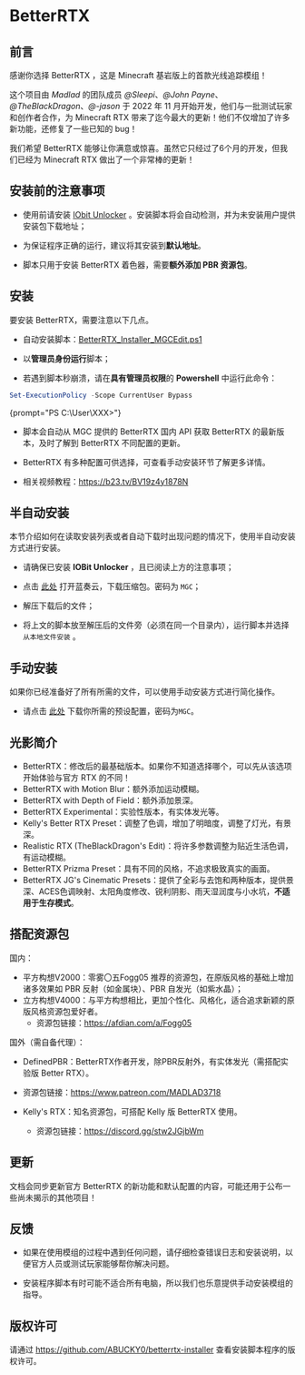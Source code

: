 # BetterRTX

<primary-label ref="manual"/>

<secondary-label ref="beDoc"/>
<secondary-label ref="modDoc"/>

<procedure title="点击展开宣传视频（Bilibili）" collapsible="true" default-state="collapsed">
<inline-frame src="//player.bilibili.com/player.html?bvid=BV1Z94y1H74o&amp;autoplay=0" width="640px" height="360px"/>
</procedure>

## 前言

感谢你选择 BetterRTX ，这是 Minecraft 基岩版上的首款光线追踪模组！

这个项目由 _Madlad_ 的团队成员 _@Sleepi_、_@John Payne_、_@TheBlackDragon_、_@-jason_ 于 2022 年 11 月开始开发，他们与一批测试玩家和创作者合作，为 Minecraft RTX 带来了迄今最大的更新！他们不仅增加了许多新功能，还修复了一些已知的 bug！

我们希望 BetterRTX 能够让你满意或惊喜。虽然它只经过了6个月的开发，但我们已经为 Minecraft RTX 做出了一个非常棒的更新！

## 安装前的注意事项

- 使用前请安装 [IObit Unlocker](https://www.iobit.com/en/iobit-unlocker.php) 。安装脚本将会自动检测，并为未安装用户提供安装包下载地址；

- 为保证程序正确的运行，建议将其安装到**默认地址**。

- 脚本只用于安装 BetterRTX 着色器，需要**额外添加 PBR 资源包**。

## 安装

要安装 BetterRTX，需要注意以下几点。

- 自动安装脚本：[BetterRTX_Installer_MGCEdit.ps1](https://bbrtx.minegraph.cn/BetterRTX_Installer_MGCEdit.ps1)

- 以**管理员身份运行**脚本；

- 若遇到脚本秒崩溃，请在**具有管理员权限**的 **Powershell** 中运行此命令：

```powershell
Set-ExecutionPolicy -Scope CurrentUser Bypass
```
{prompt="PS C:\User\XXX>"}

- 脚本会自动从 MGC 提供的 BetterRTX 国内 API 获取 BetterRTX 的最新版本，及时了解到 BetterRTX 不同配置的更新。

- BetterRTX 有多种配置可供选择，可查看手动安装环节了解更多详情。

- 相关视频教程：<https://b23.tv/BV19z4y1878N>

## 半自动安装

本节介绍如何在读取安装列表或者自动下载时出现问题的情况下，使用半自动安装方式进行安装。

- 请确保已安装 **IOBit Unlocker** ，且已阅读上方的注意事项；

- 点击 [此处](https://gxm13.lanzoub.com/b07v2jw2j) 打开蓝奏云，下载压缩包。密码为 `MGC`；

- 解压下载后的文件；

- 将上文的脚本放至解压后的文件旁（必须在同一个目录内），运行脚本并选择 `从本地文件安装` 。

## 手动安装

如果你已经准备好了所有所需的文件，可以使用手动安装方式进行简化操作。

- 请点击 [此处](https://gxm13.lanzoub.com/b07v2jw2j) 下载你所需的预设配置，密码为`MGC`。

## 光影简介

- BetterRTX：修改后的最基础版本。如果你不知道选择哪个，可以先从该选项开始体验与官方 RTX 的不同！
- BetterRTX with Motion Blur：额外添加运动模糊。
- BetterRTX with Depth of Field：额外添加景深。
- BetterRTX Experimental：实验性版本，有实体发光等。
- Kelly's Better RTX Preset：调整了色调，增加了明暗度，调整了灯光，有景深。
- Realistic RTX (TheBlackDragon's Edit)：将许多参数调整为贴近生活色调，有运动模糊。
- BetterRTX Prizma Preset：具有不同的风格，不追求极致真实的画面。
- BetterRTX JG's Cinematic Presets：提供了全彩与去饱和两种版本，提供景深、ACES色调映射、太阳角度修改、锐利阴影、雨天湿润度与小水坑，**不适用于生存模式**。

## 搭配资源包

国内：
- 平方构想V2000：零雾〇五Fogg05 推荐的资源包，在原版风格的基础上增加诸多效果如 PBR 反射（如金属块）、PBR 自发光（如紫水晶）；
- 立方构想V4000：与平方构想相比，更加个性化、风格化，适合追求新颖的原版风格资源包爱好者。
  - 资源包链接：<https://afdian.com/a/Fogg05>

国外（需自备代理）：
-  DefinedPBR：BetterRTX作者开发，除PBR反射外，有实体发光（需搭配实验版 Better RTX）。
  - 资源包链接：<https://www.patreon.com/MADLAD3718>

- Kelly's RTX：知名资源包，可搭配 Kelly 版 BetterRTX 使用。
  - 资源包链接：<https://discord.gg/stw2JGjbWm>

## 更新

文档会同步更新官方 BetterRTX 的新功能和默认配置的内容，可能还用于公布一些尚未揭示的其他项目！

## 反馈

- 如果在使用模组的过程中遇到任何问题，请仔细检查错误日志和安装说明，以便官方人员或测试玩家能够帮你解决问题。

- 安装程序脚本有时可能不适合所有电脑，所以我们也乐意提供手动安装模组的指导。

## 版权许可

请通过 <https://github.com/ABUCKY0/betterrtx-installer> 查看安装脚本程序的版权许可。
